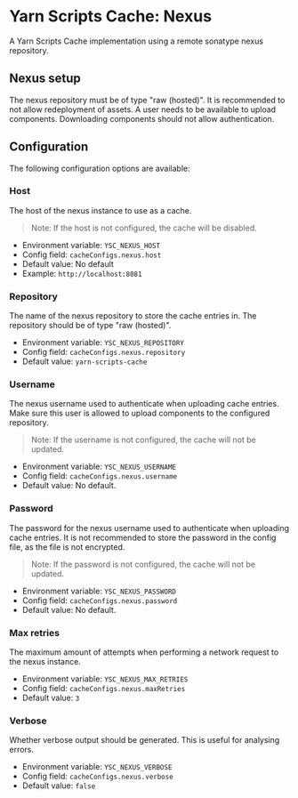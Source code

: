 # Yarn Scripts Cache: Nexus

A Yarn Scripts Cache implementation using a remote sonatype nexus repository.

## Nexus setup

The nexus repository must be of type "raw (hosted)".
It is recommended to not allow redeployment of assets.
A user needs to be available to upload components.
Downloading components should not allow authentication.

## Configuration

The following configuration options are available:

### Host

The host of the nexus instance to use as a cache.

> Note: If the host is not configured, the cache will be disabled.

* Environment variable: `YSC_NEXUS_HOST`
* Config field: `cacheConfigs.nexus.host`
* Default value: No default
* Example: `http://localhost:8081`

### Repository

The name of the nexus repository to store the cache entries in.
The repository should be of type "raw (hosted)".

* Environment variable: `YSC_NEXUS_REPOSITORY`
* Config field: `cacheConfigs.nexus.repository`
* Default value: `yarn-scripts-cache`

### Username

The nexus username used to authenticate when uploading cache entries.
Make sure this user is allowed to upload components to the configured repository.

> Note: If the username is not configured, the cache will not be updated.

* Environment variable: `YSC_NEXUS_USERNAME`
* Config field: `cacheConfigs.nexus.username`
* Default value: No default.

### Password

The password for the nexus username used to authenticate when uploading cache entries.
It is not recommended to store the password in the config file, as the file is not encrypted.

> Note: If the password is not configured, the cache will not be updated.

* Environment variable: `YSC_NEXUS_PASSWORD`
* Config field: `cacheConfigs.nexus.password`
* Default value: No default.

### Max retries

The maximum amount of attempts when performing a network request to the nexus instance.

* Environment variable: `YSC_NEXUS_MAX_RETRIES`
* Config field: `cacheConfigs.nexus.maxRetries`
* Default value: `3`

### Verbose

Whether verbose output should be generated. This is useful for analysing errors.
* Environment variable: `YSC_NEXUS_VERBOSE`
* Config field: `cacheConfigs.nexus.verbose`
* Default value: `false`
